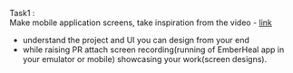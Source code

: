 Task1 :
<br>
Make mobile application screens, take inspiration from the video - [link](https://www.youtube.com/watch?v=Q1__9Q1O4Ys)
- understand the project and UI you can design from your end
- while raising PR attach screen recording(running of EmberHeal app in your emulator or mobile) showcasing your work(screen designs).